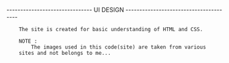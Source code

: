 ------------------------------- UI DESIGN ---------------------------------------


        The site is created for basic understanding of HTML and CSS.
        
        NOTE :
            The images used in this code(site) are taken from various 
        sites and not belongs to me... 
        
        
